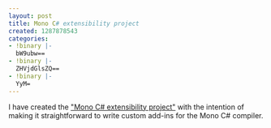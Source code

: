 ```yaml
---
layout: post
title: Mono C# extensibility project
created: 1287878543
categories:
- !binary |-
  bW9ubw==
- !binary |-
  ZHVjdGlsZQ==
- !binary |-
  YyM=
---
```

I have created the ["Mono C# extensibility project"](https://github.com/rcook/mono/) with the intention of making it straightforward to write custom add-ins for the Mono C# compiler.

